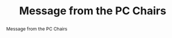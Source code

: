 ---
abstract: Message from the PC Chairs
creators:
- Pang, Natalie
- Rechert, Klaus
date: null
document_url: https://services.phaidra.univie.ac.at/api/object/o:931146/download
grand_parent: iPRES
institutions: []
keywords:
- kyoto
landing_page_url: https://phaidra.univie.ac.at/o:931146
language: eng
layout: publication
license: CC BY-SA 4.0 International
notes_url: null
parent: iPRES 2017
publication_type: paper
size: 202060
slides_url: null
source_name: iPRES
title: Message from the PC Chairs
year: 2017
---